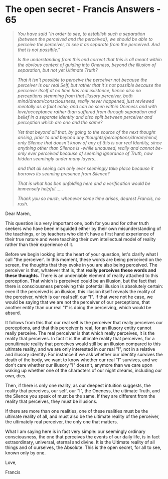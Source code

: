 # The open secret - Francis Answers - 65

>_You have said "in order to see, to establish such a separation (between the perceived and the perceived), we should be able to perceive the perceiver, to see it as separate from the perceived. And that is not possible."_
>
>_Is the understanding from this end correct that this is all meant within the obvious context of guiding into Oneness, beyond the illusion of separation, but not yet Ultimate Truth?_
>
>_That it isn't possible to perceive the perceiver not because the perceiver is our real Self, but rather that it's not possible because the perceiver itself at no time has real existence, hence also no perceptions stemming from that illusory perceiver, both mind/dream/consciousness, really never happened, just reviewed mentally as a faint echo, and can be seen within Oneness and with love/acceptance rather than suffered from through separation and belief in a separate identity and also split between perceiver and perception which are one and the same?_
>
>_Yet that beyond all that, by going to the source of the next thought arising, prior to and beyond any thoughts/perceptions/dream/mind, only Silence that doesn't know of any of this is our real Identity, since anything other than Silence is -while uncaused, really and cannot be- only ever perceived because of seeming ignorance of Truth, now hidden seemingly under many layers..._
>
>_and that all seeing can only ever seemingly take place because it borrows its seeming presence from Silence?_
>
>_That is what has ben unfolding here and a verification would be immensely helpful......_
>
>_Thank you so much, whenever some time arises, dearest Francis, no rush._

Dear Maren,

This question is a very important one, both for you and for other truth seekers who have been misguided either by their own misunderstanding of the teachings, or by teachers who didn't have a first hand experience of their true nature and were teaching their own intellectual model of reality rather than their experience of it.

Before we begin looking into the heart of your question, let's clarify what I call "the perceiver'. In this moment, these words are being perceived on the screen, the thoughts that they evoke in you are also being perceived. The perceiver is that, whatever that is, that **really perceives these words and these thoughts.** There is an undeniable element of reality attached to this perception. That which is perceived could be an illusion, but the fact that there is consciousness perceiving this potential illusion is absolutely certain: even if the perceived is an illusion, this illusion itself reveals the reality of the perceiver, which is our real self, our "I". If that were not he case, we would be saying that we are not the perceiver of our perceptions, that another entity than our real "I" is doing the perceiving, which would be absurd.

It follows from this that our real self is the perceiver that really perceives our perceptions, and that this perceiver is real, for an illusory entity cannot really perceive. The real perceiver is that which really perceives, it is the reality that perceives. In fact it is the ultimate reality that perceives, for a penultimate reality that perceives would still be an illusion compared to this ultimate reality, and we are only interested in our real "I", not in a relative and illusory identity. For instance if we ask whether our identity survives the death of the body, we want to know whether our real "I" survives, and we don't care whether our illusory "I" doesn't, anymore than we care upon waking up whether one of the characters of our night dreams, including our own, dies.

Then, if there is only one reality, as our deepest intuition suggests, the reality that perceives, our self, our "I", the Oneness, the ultimate Truth, and the Silence you speak of must be the same. If they are different from the reality that perceives, they must be illusions.

If there are more than one realities, one of these realities must be the ultimate reality of all, and must also be the ultimate reality of the perceiver, the ultimately real perceiver, the only one that matters.

What I am saying here is in fact very simple: our seemingly ordinary consciousness, the one that perceives the events of our daily life, is in fact extraordinary, universal, eternal and divine. It is the Ultimate reality of all things and of ourselves, the Absolute. This is the open secret, for all to see, known only by one.

Love,

Francis

